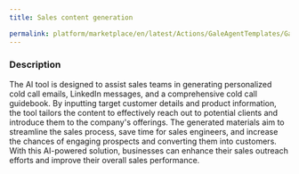 ```yaml
---
title: Sales content generation

permalink: platform/marketplace/en/latest/Actions/GaleAgentTemplates/GaleTL_012
---
```

### Description

The AI tool is designed to assist sales teams in generating personalized cold call emails, LinkedIn messages, and a comprehensive cold call guidebook. By inputting target customer details and product information, the tool tailors the content to effectively reach out to potential clients and introduce them to the company's offerings. The generated materials aim to streamline the sales process, save time for sales engineers, and increase the chances of engaging prospects and converting them into customers. With this AI-powered solution, businesses can enhance their sales outreach efforts and improve their overall sales performance.